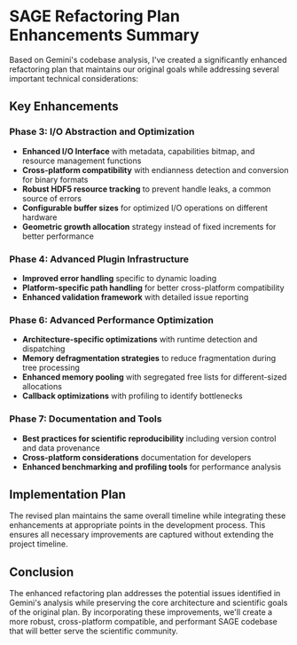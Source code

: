 # SAGE Refactoring Plan Enhancements Summary

Based on Gemini's codebase analysis, I've created a significantly enhanced refactoring plan that maintains our original goals while addressing several important technical considerations:

## Key Enhancements

### Phase 3: I/O Abstraction and Optimization
- **Enhanced I/O Interface** with metadata, capabilities bitmap, and resource management functions
- **Cross-platform compatibility** with endianness detection and conversion for binary formats
- **Robust HDF5 resource tracking** to prevent handle leaks, a common source of errors
- **Configurable buffer sizes** for optimized I/O operations on different hardware
- **Geometric growth allocation** strategy instead of fixed increments for better performance

### Phase 4: Advanced Plugin Infrastructure
- **Improved error handling** specific to dynamic loading
- **Platform-specific path handling** for better cross-platform compatibility
- **Enhanced validation framework** with detailed issue reporting

### Phase 6: Advanced Performance Optimization
- **Architecture-specific optimizations** with runtime detection and dispatching
- **Memory defragmentation strategies** to reduce fragmentation during tree processing
- **Enhanced memory pooling** with segregated free lists for different-sized allocations
- **Callback optimizations** with profiling to identify bottlenecks

### Phase 7: Documentation and Tools
- **Best practices for scientific reproducibility** including version control and data provenance
- **Cross-platform considerations** documentation for developers
- **Enhanced benchmarking and profiling tools** for performance analysis

## Implementation Plan
The revised plan maintains the same overall timeline while integrating these enhancements at appropriate points in the development process. This ensures all necessary improvements are captured without extending the project timeline.

## Conclusion
The enhanced refactoring plan addresses the potential issues identified in Gemini's analysis while preserving the core architecture and scientific goals of the original plan. By incorporating these improvements, we'll create a more robust, cross-platform compatible, and performant SAGE codebase that will better serve the scientific community.

